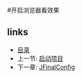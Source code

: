 #开启浏览器看效果


## links
   * [目录](<preface.md>)
   * 上一节: [启动项目](<1.5.md>)
   * 下一章: [JFinalConfig](<2.md>)

